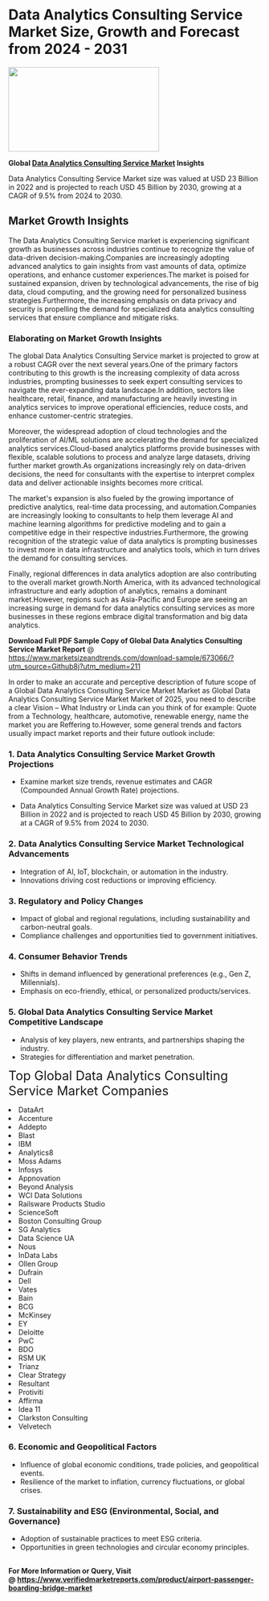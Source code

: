 <H1>Data Analytics Consulting Service Market Size, Growth and Forecast from 2024 - 2031</H1><img class="aligncenter size-medium wp-image-584254" src="https://thirdeyenews.in/wp-content/uploads/2024/09/Global-Market-Research-300x168.jpeg" alt="" width="300" height="168" /><p><strong>Global&nbsp;<a href="https://www.marketsizeandtrends.com/download-sample/673066/?utm_source=Github8j?utm_medium=211">Data Analytics Consulting Service Market</a> Insights</strong></p><p>Data Analytics Consulting Service Market size was valued at USD 23 Billion in 2022 and is projected to reach USD 45 Billion by 2030, growing at a CAGR of 9.5% from 2024 to 2030.</p><p><h2>Market Growth Insights</h2> <p>The Data Analytics Consulting Service market is experiencing significant growth as businesses across industries continue to recognize the value of data-driven decision-making.Companies are increasingly adopting advanced analytics to gain insights from vast amounts of data, optimize operations, and enhance customer experiences.The market is poised for sustained expansion, driven by technological advancements, the rise of big data, cloud computing, and the growing need for personalized business strategies.Furthermore, the increasing emphasis on data privacy and security is propelling the demand for specialized data analytics consulting services that ensure compliance and mitigate risks.</p> <h3>Elaborating on Market Growth Insights</h3> <p>The global Data Analytics Consulting Service market is projected to grow at a robust CAGR over the next several years.One of the primary factors contributing to this growth is the increasing complexity of data across industries, prompting businesses to seek expert consulting services to navigate the ever-expanding data landscape.In addition, sectors like healthcare, retail, finance, and manufacturing are heavily investing in analytics services to improve operational efficiencies, reduce costs, and enhance customer-centric strategies.</p> <p>Moreover, the widespread adoption of cloud technologies and the proliferation of AI/ML solutions are accelerating the demand for specialized analytics services.Cloud-based analytics platforms provide businesses with flexible, scalable solutions to process and analyze large datasets, driving further market growth.As organizations increasingly rely on data-driven decisions, the need for consultants with the expertise to interpret complex data and deliver actionable insights becomes more critical.</p> <p>The market's expansion is also fueled by the growing importance of predictive analytics, real-time data processing, and automation.Companies are increasingly looking to consultants to help them leverage AI and machine learning algorithms for predictive modeling and to gain a competitive edge in their respective industries.Furthermore, the growing recognition of the strategic value of data analytics is prompting businesses to invest more in data infrastructure and analytics tools, which in turn drives the demand for consulting services.</p> <p>Finally, regional differences in data analytics adoption are also contributing to the overall market growth.North America, with its advanced technological infrastructure and early adoption of analytics, remains a dominant market.However, regions such as Asia-Pacific and Europe are seeing an increasing surge in demand for data analytics consulting services as more businesses in these regions embrace digital transformation and big data analytics.</p> <p><span class=""><strong>Download Full PDF Sample Copy of Global Data Analytics Consulting Service Market Report</strong> @ <a href="https://www.marketsizeandtrends.com/download-sample/673066/?utm_source=Github8j?utm_medium=211" target="_blank">https://www.marketsizeandtrends.com/download-sample/673066/?utm_source=Github8j?utm_medium=211</a></span></p><p>In order to make an accurate and perceptive description of future scope of a Global&nbsp;Data Analytics Consulting Service Market Market as Global&nbsp;Data Analytics Consulting Service Market Market of 2025, you need to describe a clear Vision &ndash; What Industry or Linda can you think of for example: Quote from a Technology, healthcare, automotive, renewable energy, name the market you are Reffering to.However, some general trends and factors usually impact market reports and their future outlook include:</p><h3>1.&nbsp;<strong>Data Analytics Consulting Service Market Growth Projections</strong></h3><ul><li>Examine market size trends, revenue estimates and CAGR (Compounded Annual Growth Rate) projections.</li><li><p>Data Analytics Consulting Service Market size was valued at USD 23 Billion in 2022 and is projected to reach USD 45 Billion by 2030, growing at a CAGR of 9.5% from 2024 to 2030.</p></li></ul><h3>2.&nbsp;<strong>Data Analytics Consulting Service Market Technological Advancements</strong></h3><ul><li>Integration of AI, IoT, blockchain, or automation in the industry.</li><li>Innovations driving cost reductions or improving efficiency.</li></ul><h3>3.&nbsp;<strong>Regulatory and Policy Changes</strong></h3><ul><li>Impact of global and regional regulations, including sustainability and carbon-neutral goals.</li><li>Compliance challenges and opportunities tied to government initiatives.</li></ul><h3>4.&nbsp;<strong>Consumer Behavior Trends</strong></h3><ul><li>Shifts in demand influenced by generational preferences (e.g., Gen Z, Millennials).</li><li>Emphasis on eco-friendly, ethical, or personalized products/services.</li></ul><h3>5.&nbsp;<strong>Global Data Analytics Consulting Service Market Competitive Landscape</strong></h3><ul><li>Analysis of key players, new entrants, and partnerships shaping the industry.</li><li>Strategies for differentiation and market penetration.</li></ul><p data-pm-slice="1 1 []"><span style="color: inherit; font-family: inherit; font-size: 25px;">Top Global Data Analytics Consulting Service Market Companies</span></p><div class="" data-test-id=""><p><li>DataArt</li><li> Accenture</li><li> Addepto</li><li> Blast</li><li> IBM</li><li> Analytics8</li><li> Moss Adams</li><li> Infosys</li><li> Appnovation</li><li> Beyond Analysis</li><li> WCI Data Solutions</li><li> Railsware Products Studio</li><li> ScienceSoft</li><li> Boston Consulting Group</li><li> SG Analytics</li><li> Data Science UA</li><li> Nous</li><li> InData Labs</li><li> Ollen Group</li><li> Dufrain</li><li> Dell</li><li> Vates</li><li> Bain</li><li> BCG</li><li> McKinsey</li><li> EY</li><li> Deloitte</li><li> PwC</li><li> BDO</li><li> RSM UK</li><li> Trianz</li><li> Clear Strategy</li><li> Resultant</li><li> Protiviti</li><li> Affirma</li><li> Idea 11</li><li> Clarkston Consulting</li><li> Velvetech</li></p></div><h3>6.&nbsp;<strong>Economic and Geopolitical Factors</strong></h3><ul><li>Influence of global economic conditions, trade policies, and geopolitical events.</li><li>Resilience of the market to inflation, currency fluctuations, or global crises.</li></ul><h3>7.&nbsp;<strong>Sustainability and ESG (Environmental, Social, and Governance)</strong></h3><ul><li>Adoption of sustainable practices to meet ESG criteria.</li><li>Opportunities in green technologies and circular economy principles.</li></ul><h2><strong style="font-size: 14px;">For More Information or Query, Visit @&nbsp;</strong><a style="background-color: #ffffff; font-size: 14px;" href="https://www.marketsizeandtrends.com/report/data-analytics-consulting-service-market/" target="_blank">https://www.verifiedmarketreports.com/product/airport-passenger-boarding-bridge-market</a></h2>